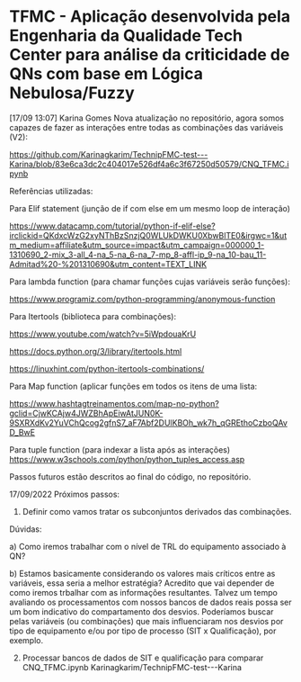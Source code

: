 # TFMC - Aplicação desenvolvida pela Engenharia da Qualidade Tech Center para análise da criticidade de QNs com base em Lógica Nebulosa/Fuzzy

[17/09 13:07] Karina Gomes
Nova atualização no repositório, agora somos capazes de fazer as interações entre todas as combinações das variáveis (V2):

https://github.com/Karinagkarim/TechnipFMC-test---Karina/blob/83e6ca3dc2c404017e526df4a6c3f67250d50579/CNQ_TFMC.ipynb

Referências utilizadas:

Para Elif statement (junção de if com else em um mesmo loop de interação)

https://www.datacamp.com/tutorial/python-if-elif-else?irclickid=QKdxcWzG2xyNThBzSnzjQ0WLUkDWKU0XbwBlTE0&irgwc=1&utm_medium=affiliate&utm_source=impact&utm_campaign=000000_1-1310690_2-mix_3-all_4-na_5-na_6-na_7-mp_8-affl-ip_9-na_10-bau_11-Admitad%20-%201310690&utm_content=TEXT_LINK

Para lambda function (para chamar funções cujas variáveis serão funções):

https://www.programiz.com/python-programming/anonymous-function

Para Itertools (biblioteca para combinações):

https://www.youtube.com/watch?v=5iWpdouaKrU

https://docs.python.org/3/library/itertools.html

https://linuxhint.com/python-itertools-combinations/

Para Map function (aplicar funções em todos os itens de uma lista:

https://www.hashtagtreinamentos.com/map-no-python?gclid=CjwKCAjw4JWZBhApEiwAtJUN0K-9SXRXdKv2YuVChQcog2gfnS7_aF7Abf2DUlKBOh_wk7h_qGREthoCzboQAvD_BwE

Para tuple function (para indexar a lista após as interações)
https://www.w3schools.com/python/python_tuples_access.asp


Passos futuros estão descritos ao final do código, no repositório. 



17/09/2022 Próximos passos:

1) Definir como vamos tratar os subconjuntos derivados das combinações.

Dúvidas:

a) Como iremos trabalhar com o nível de TRL do equipamento associado à QN?

b) Estamos basicamente considerando os valores mais críticos entre as variáveis, essa seria a melhor estratégia? Acredito que vai depender de como iremos trbalhar com as informações resultantes. Talvez um tempo avaliando os processamentos com nossos bancos de dados reais possa ser um bom indicativo do compartamento dos desvios. Poderíamos buscar pelas variáveis (ou combinações) que mais influenciaram nos desvios por tipo de equipamento e/ou por tipo de processo (SIT x Qualificação), por exemplo.

2) Processar bancos de dados de SIT e qualificação para comparar
CNQ_TFMC.ipynb
Karinagkarim/TechnipFMC-test---Karina


